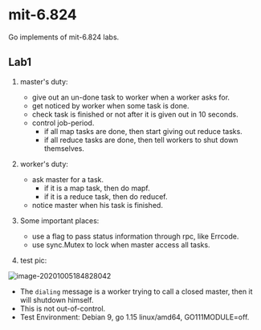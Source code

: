 # mit-6.824
Go implements of mit-6.824 labs.





## Lab1

1. master's duty:
   - give out an un-done task to worker when a worker asks for.
   - get noticed by worker when some task is done.
   - check task is finished or not after it is given out in 10 seconds.
   - control job-period.
     - if all map tasks are done, then start giving out reduce tasks.
     - if all reduce tasks are done, then tell workers to shut down themselves.
2. worker's duty:
   - ask master for a task.
     - if it is a map task, then do mapf.
     - if it is a reduce task, then do reducef.
   - notice master when his task is finished.

3. Some important places:
   - use a flag to pass status information through rpc, like Errcode.
   - use sync.Mutex to lock when master access all tasks.
4. test pic:

![image-20201005184828042](https://tva1.sinaimg.cn/large/007S8ZIlly1gjenghneflj31700ks471.jpg)

- The `dialing` message is a worker trying to call a closed master, then it will shutdown himself.
- This is not out-of-control.
- Test Environment: Debian 9,  go 1.15 linux/amd64, GO111MODULE=off.